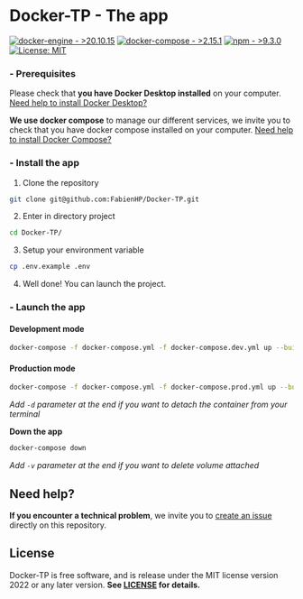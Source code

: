 # Docker-TP - The app

[![docker-engine - >20.10.15](https://img.shields.io/badge/docker--engine->20.10.15-2496ED?logo=docker)](https://docs.docker.com/engine/release-notes/#201015)
[![docker-compose - >2.15.1](https://img.shields.io/badge/docker--compose->2.15.1-2496ED?logo=docker)](https://docs.docker.com/compose/release-notes/#2151)
[![npm - >9.3.0](https://img.shields.io/badge/npm->9.3.0-CB3837?logo=npm)](https://www.npmjs.com/package/npm)
[![License: MIT](https://img.shields.io/badge/License-MIT-yellow.svg)](https://opensource.org/licenses/MIT)

### - Prerequisites

Please check that **you have Docker Desktop installed** on your computer. [Need help to install Docker Desktop?](https://docs.docker.com/desktop/install/windows-install/)

**We use docker compose** to manage our different services, we invite you to check that you have docker compose installed on your computer. [Need help to install Docker Compose?](https://docs.docker.com/compose/install/)

### - Install the app

1. Clone the repository

```bash
git clone git@github.com:FabienHP/Docker-TP.git
```

2. Enter in directory project

```bash
cd Docker-TP/
```

3. Setup your environment variable

```bash
cp .env.example .env
```

4. Well done! You can launch the project.

### - Launch the app

#### Development mode
```bash
docker-compose -f docker-compose.yml -f docker-compose.dev.yml up --build
```

#### Production mode
```bash
docker-compose -f docker-compose.yml -f docker-compose.prod.yml up --build
```
*Add `-d` parameter at the end if you want to detach the container from your terminal*


**Down the app**
```bash
docker-compose down
```
*Add `-v` parameter at the end if you want to delete volume attached*

## Need help?

**If you encounter a technical problem**, we invite you to [create an issue](https://github.com/FabienHP/Docker-TP/issues) directly on this repository.

## License

Docker-TP is free software, and is release under the MIT license version 2022 or any later version. **See [LICENSE](LICENSE) for details.**
